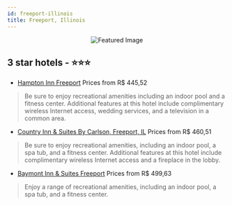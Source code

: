 ```yaml
---
id: freeport-illinois
title: Freeport, Illinois
---
```


<center><img src="https://i.travelapi.com/hotels/2000000/1640000/1632400/1632362/09014da9_z.jpg" alt="Featured Image" /></center>


##  3 star hotels - ⭐️⭐️⭐️

-    [Hampton Inn Freeport](https://us.hurb.com/hotels/freeport/hampton-inn-freeport-JNP-JP185861?cmp=18055) Prices from R$ 445,52
   > Be sure to enjoy recreational amenities including an indoor pool and a fitness center. Additional features at this hotel include complimentary wireless Internet access, wedding services, and a television in a common area.
-    [Country Inn & Suites By Carlson, Freeport, IL](https://us.hurb.com/hotels/freeport/country-inn-suites-by-carlson-freeport-il-JNP-JP180565?cmp=18055) Prices from R$ 460,51
   > Be sure to enjoy recreational amenities, including an indoor pool, a spa tub, and a fitness center. Additional features at this hotel include complimentary wireless Internet access and a fireplace in the lobby.
-    [Baymont Inn & Suites Freeport](https://us.hurb.com/hotels/freeport/baymont-inn-suites-freeport-JNP-JP071635?cmp=18055) Prices from R$ 499,63
   > Enjoy a range of recreational amenities, including an indoor pool, a spa tub, and a fitness center.
